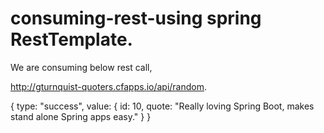 # consuming-rest-using spring RestTemplate.

We are consuming below rest call,

http://gturnquist-quoters.cfapps.io/api/random.

{
   type: "success",
   value: {
      id: 10,
      quote: "Really loving Spring Boot, makes stand alone Spring apps easy."
   }
}
